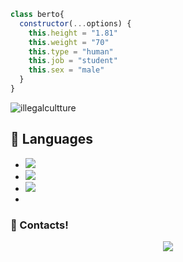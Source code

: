 ```js
class berto{
  constructor(...options) {
    this.height = "1.81"
    this.weight = "70"
    this.type = "human"
    this.job = "student"
    this.sex = "male"
  }
}
```

<img src="https://komarev.com/ghpvc/?username=kimeneshu&label=Ziyaretçi%20Sayısı&color=552b75" alt="illegalcultture" />






## 🔧 Languages
- ![](https://img.shields.io/badge/Code-JavaScript-black?style=flat-square&logo=javascript&logoColor=brightgreen)
- ![](https://img.shields.io/badge/Code-Java-black?style=flat-square&logo=java&logoColor=white)
- ![](https://img.shields.io/badge/Tools-MongoDB-black?style=flat-square&logo=mongodb&logoColor=cyan)
- 
<h3>🌟 Contacts!</h3>
<p align="center">
     <a href="https://www.instagram.com/babapro313131" target"blank_"><img src="https://img.shields.io/badge/INSTAGRAM%20-DC3175.svg?&style=for-the-badge&logo=instagram&logoColor=white"></a>
